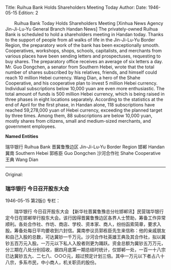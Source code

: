 Title: Ruihua Bank Holds Shareholders Meeting Today
Author:
Date: 1946-05-15
Edition: 2

　　Ruihua Bank
    Today Holds Shareholders Meeting
    [Xinhua News Agency Jin-Ji-Lu-Yu General Branch Handan News] The privately-owned Ruihua Bank is scheduled to hold a shareholders meeting in Handan today. Thanks to the support of people from all walks of life in the Jin-Ji-Lu-Yu Border Region, the preparatory work of the bank has been exceptionally smooth. Cooperatives, workshops, shops, schools, capitalists, and merchants from various places have been sending letters and prospectuses, requesting to buy shares. The preparatory office receives an average of six letters a day. Mr. Guo Dongchen, a senator from Southern Hebei, wrote that the total number of shares subscribed by his relatives, friends, and himself could reach 10 million Hebei currency. Wang Dian, a hero of the Shahe Cooperative, and his cooperative plan to invest 5 million Hebei currency. Individual subscriptions below 10,000 yuan are even more enthusiastic. The total amount of funds is 500 million Hebei currency, which is being raised in three phases in eight locations separately. According to the statistics at the end of April for the first phase, in Handan alone, 118 subscriptions have reached 59,278,000 yuan of Hebei currency, exceeding the planned target by three times. Among them, 88 subscriptions are below 10,000 yuan, mostly shares from citizens, small and medium-sized merchants, and government employees.



**Named Entities**


瑞华银行  Ruihua Bank
晋冀鲁豫边区  Jin-Ji-Lu-Yu Border Region
邯郸  Handan
冀南  Southern Hebei
郭栋臣  Guo Dongchen
沙河合作社  Shahe Cooperative
王典  Wang Dian



<hr /> 

Original: 


### 瑞华银行  今日召开股东大会

1946-05-15
第2版()
专栏：

　　瑞华银行
    今日召开股东大会
    【新华社晋冀鲁豫总分社邯郸讯】民营瑞华银行定今日在邯郸举行股东大会。该行因得晋冀鲁豫边区各界人士赞助，筹备工作异常顺利。各处合作社、作坊、商店、学校、资本家、商人，纷纷函索简章，要求入股。筹备处每日平均要收到六封信。冀南参议员郭栋臣先生来信称：他的亲戚朋友和自己入股的总数，可达冀钞一千万元。沙河合作社英雄王典及其合作社，拟以冀钞五百万元入股。一万元以下私人入股者则更为踊跃。资金总额为冀钞五万万元，分三期在八处分别招收，据四月底第一期总结时统计，仅邯郸一处，一百一十八宗已达冀钞五九、二七八、○○○元，超过预定计划三倍。其中一万元以下者占八十八宗，多系市民，中小商人，机关职员的股份。
